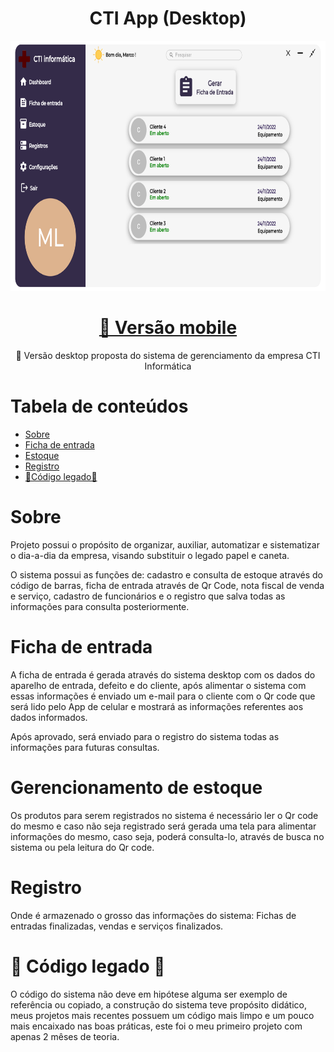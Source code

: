 <h1 align="center">CTI App (Desktop)</h1>

<p align="center">
    <img src="./src/assets/screenshot-desktop.png" width="1200" height="400">
</p>

<h1 align="center">
    <a href="https://github.com/MarcoLGP/cti-app-public">🔗 Versão mobile</a>
</h1>
<p align="center">🚀 Versão desktop proposta do sistema de gerenciamento da empresa CTI Informática</p>

Tabela de conteúdos
=================
<!--ts-->
   * [Sobre](#Sobre)
   * [Ficha de entrada](#Ficha-de-entrada)
   * [Estoque](#Gerencionamento-de-estoque)
   * [Registro](#Registro)
   * [🚧Código legado🚧](#Codigo-legado)
<!--te-->

<h1 id=="Sobre">Sobre</h1>
<p>Projeto possui o propósito de organizar, auxiliar, automatizar e sistematizar o dia-a-dia da empresa, visando substituir o legado papel e caneta.</p>
<p>O sistema possui as funções de: cadastro e consulta de estoque através do código de barras, ficha de entrada através de Qr Code, nota fiscal de venda e serviço, cadastro de funcionários e o registro que salva todas as informações para consulta posteriormente.</p>

<h1 id="Ficha-de-entrada">Ficha de entrada </h1>
<p>A ficha de entrada é gerada através do sistema desktop com os dados do aparelho de entrada, defeito e do cliente, após alimentar o sistema com essas informações é enviado um e-mail para o cliente com o Qr code que será lido pelo App de celular e mostrará as informações referentes aos dados informados.</p>
<p>Após aprovado, será enviado para o registro do sistema todas as informações para futuras consultas.</p>

<h1 id="Gerencionamento-de-estoque">Gerencionamento de estoque</h1>
<p>Os produtos para serem registrados no sistema é necessário ler o Qr code do mesmo e caso não seja registrado será gerada uma tela para alimentar informações do mesmo, caso seja, poderá consulta-lo, através de busca no sistema ou pela leitura do Qr code.</p>

<h1 id="Registro">Registro</h1>
<p>Onde é armazenado o grosso das informações do sistema: Fichas de entradas finalizadas, vendas e serviços finalizados.</p>

<h1 id="Codigo-legado">🚧 Código legado 🚧</h1>
<p>O código do sistema não deve em hipótese alguma ser exemplo de referência ou copiado, a construção do sistema teve propósito didático, meus projetos mais recentes possuem um código mais limpo e um pouco mais encaixado nas boas práticas, este foi o meu primeiro projeto com apenas 2 mêses de teoria.</p>